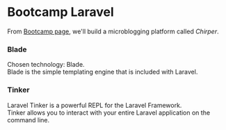 # Bootcamp Laravel

From [Bootcamp page](https://bootcamp.laravel.com/), we'll build a microblogging platform called *Chirper*.


### Blade
Chosen technology: Blade. </br>
Blade is the simple templating engine that is included with Laravel. </br>

### Tinker
Laravel Tinker is a powerful REPL for the Laravel Framework. </br>
Tinker allows you to interact with your entire Laravel application on the command line.
 
